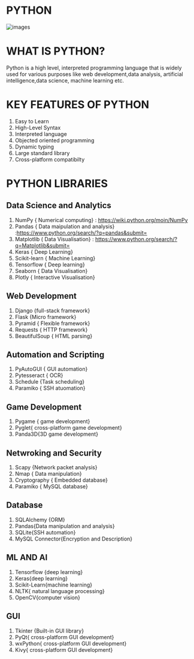 # PYTHON
![images](https://github.com/user-attachments/assets/72576863-69af-4d77-8d1c-7fc9e929e005)

# WHAT IS PYTHON?

Python is a high level, interpreted programming language that is widely used for various purposes like web development,data analysis, artificial intelligence,data science, machine learning etc.

# KEY FEATURES OF PYTHON
1. Easy to Learn
2. High-Level Syntax
3. Interpreted language
4. Objected oriented programming
5. Dynamic typing
6. Large standard library
7. Cross-platform compatibilty

# PYTHON LIBRARIES
## Data Science and Analytics
1. NumPy { Numerical computing} : https://wiki.python.org/moin/NumPy
2. Pandas { Data maipulation and analysis} :https://www.python.org/search/?q=pandas&submit=
3. Matplotlib ( Data Visualisation} : https://www.python.org/search/?q=Matplotlib&submit=
4. Keras { Deep Learning}
5. Scikit-learn { Machine Learning}
6. Tensorflow { Deep learning}
7. Seaborn { Data Visualisation}
8. Plotly { Interactive Visualisation}

## Web Development
1. Django {full-stack framework}
2. Flask {Micro framework}
3. Pyramid { Flexible framework}
4. Requests { HTTP framework}
5. BeautifulSoup { HTML parsing}

## Automation and Scripting
1. PyAutoGUI { GUI automation}
2. Pytesseract { OCR}
3. Schedule {Task scheduling}
4. Paramiko { SSH atuomation}

## Game Development
1. Pygame { game development}
2. Pyglet{ cross-platform game development}
3. Panda3D{3D game development}

## Netwroking and Security
1. Scapy {Network packet analysis}
2. Nmap { Data manipulation}
3. Cryptography { Embedded database}
4. Paramiko { MySQL database}

## Database
1. SQLAlchemy {ORM}
2. Pandas{Data manipulation and analysis}
3. SQLite{SSH automation}
4. MySQL Connector{Encryption and Description}

## ML AND AI
1. Tensorflow {deep learning}
2. Keras{deep learning}
3. Scikit-Learn{machine learning}
4. NLTK{ natural language processing}
5. OpenCV{computer vision}

## GUI
1. Tkinter {Built-in GUI library}
2. PyQt{ cross-platform GUI development}
3. wxPython{ cross-platform GUI development}
4. Kivy{ cross-platform GUI development}


